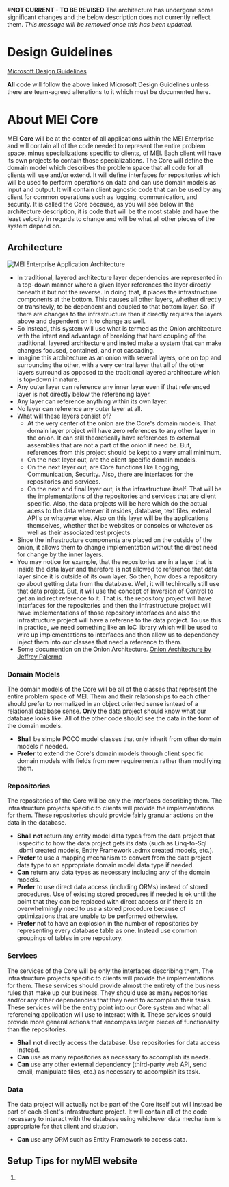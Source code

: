 #**NOT CURRENT - TO BE REVISED**
The architecture has undergone some significant changes and the below description does not currently reflect them.
*This message will be removed once this has been updated.*











# Design Guidelines
[Microsoft Design Guidelines](https://docs.microsoft.com/en-us/dotnet/standard/design-guidelines/)

**All** code will follow the above linked Microsoft Design Guidelines unless there are team-agreed alterations to it which must be documented here.

# About MEI Core
MEI **Core** will be at the center of all applications within the MEI Enterprise and will contain all of the code needed to represent the entire problem space, minus specializations specific to clients, of MEI. Each client will have its own projects to contain those specializations. The Core will define the domain model which describes the problem space that all code for all clients will use and/or extend. It will define interfaces for repositories which will be used to perform operations on data and can use domain models as input and output. It will contain client agnostic code that can be used by any client for common operations such as logging, communication, and security. It is called the Core because, as you will see below in the architecture description, it is code that will be the most stable and have the least velocity in regards to change and will be what all other pieces of the system depend on.

## Architecture
![MEI Enterprise Application Architecture](https://meintl0.sharepoint.com/sites/MEICore/Shared%20Documents/General/MEI%20Enterprise%20Application%20Architecture.png)

- In traditional, layered architecture layer dependencies are represented in a top-down manner where a given layer references the layer directly beneath it but not the reverse. In doing that, it places the infrastructure components at the bottom. This causes all other layers, whether directly or transitevly, to be dependent and coupled to that bottom layer. So, if there are changes to the infrastructure then it directly requires the layers above and dependent on it to change as well.
- So instead, this system will use what is termed as the Onion architecture with the intent and advantage of breaking that hard coupling of the traditional, layered architecture and insted make a system that can make changes focused, contained, and not cascading.
- Imagine this architecture as an onion with several layers, one on top and surrounding the other, with a very central layer that all of the other layers surround as opposed to the traditional layered architecture which is top-down in nature.
- Any outer layer can reference any inner layer even if that referenced layer is not directly below the referencing layer.
- Any layer can reference anything within its own layer.
- No layer can reference any outer layer at all.
- What will these layers consist of?
	- At the very center of the onion are the Core's domain models. That domain layer project will have zero references to any other layer in the onion. It can still theoretically have references to external assemblies that are not a part of the onion if need be. But, references from this project should be kept to a very small minimum.
	- On the next layer out, are the client specific domain models.
	- On the next layer out, are Core functions like Logging, Communication, Security. Also, there are interfaces for the repositories and services.
	- On the next and final layer out, is the infrastructure itself. That will be the implementations of the repositories and services that are client specific. Also, the data projects will be here which do the actual acess to the data wherever it resides, database, text files, exteral API's or whatever else. Also on this layer will be the applications themselves, whether that be websites or consoles or whatever as well as their associated test projects.
- Since the infrastructure components are placed on the outside of the onion, it allows them to change implementation without the direct need for change by the inner layers.
- You may notice for example, that the repositories are in a layer that is inside the data layer and therefore is not allowed to reference that data layer since it is outside of its own layer. So then, how does a repository go about getting data from the database. Well, it will techincally still use that data project. But, it will use the concept of Inversion of Control to get an indirect reference to it. That is, the repository project will have interfaces for the repositories and then the infrastructure project will have implementations of those repository interfaces and also the infrastructure project will have a referene to the data project. To use this in practice, we need something like an IoC library which will be used to wire up implementations to interfaces and then allow us to dependency inject them into our classes that need a reference to them.
- Some documention on the Onion Architecture. [Onion Architecture by Jeffrey Palermo](https://jeffreypalermo.com/2008/07/the-onion-architecture-part-1/)

### Domain Models
The domain models of the Core will be all of the classes that represent the entire problem space of MEI. Them and their relationships to each other should prefer to normalized in an object oriented sense isntead of a relational database sense. **Only** the data project should know what our database looks like. All of the other code should see the data in the form of the domain models.
- **Shall** be simple POCO model classes that only inherit from other domain models if needed.
- **Prefer** to extend the Core's domain models through client specific domain models with fields from new requirements rather than modifying them.

### Repositories
The repositories of the Core will be only the interfaces describing them. The infrastructure projects specific to clients will provide the implementations for them. These repositories should provide fairly granular actions on the data in the database.
- **Shall not** return any entity model data types from the data project that isspecific to how the data project gets its data (such as Linq-to-Sql .dbml created models, Entity Framework .edmx created models, etc.).
- **Prefer** to use a mapping mechanism to convert from the data project data type to an appropriate domain model data type if needed.
- **Can** return any data types as necessary including any of the domain models.
- **Prefer** to use direct data access (including ORMs) instead of stored procedures. Use of existing stored procedures if needed is ok until the point that they can be replaced with direct access or if there is an overwhelmingly need to use a stored procedure because of optimizations that are unable to be performed otherwise.
- **Prefer** not to have an explosion in the number of repositories by representing every database table as one. Instead use common groupings of tables in one repository.

### Services
The services of the Core will be only the interfaces describing them. The infrastructure projects specific to clients will provide the implementations for them. These services should provide almost the entirety of the business rules that make up our business. They should use as many repositories and/or any other dependencies that they need to accomplish their tasks. These services will be the entry point into our Core system and what all referencing application will use to interact with it. These services should provide more general actions that encompass larger pieces of functionality than the repositories.
- **Shall not** directly access the database. Use repositories for data access instead.
- **Can** use as many repositories as necessary to accomplish its needs.
- **Can** use any other external dependency (third-party web API, send email, manipulate files, etc.) as necessary to accomplish its task.

### Data
The data project will actually not be part of the Core itself but will instead be part of each client's infrastructure project. It will contain all of the code necessary to interact with the database using whichever data mechanism is appropriate for that client and situation.
- **Can** use any ORM such as Entity Framework to access data.

## Setup Tips for myMEI website
1. 
